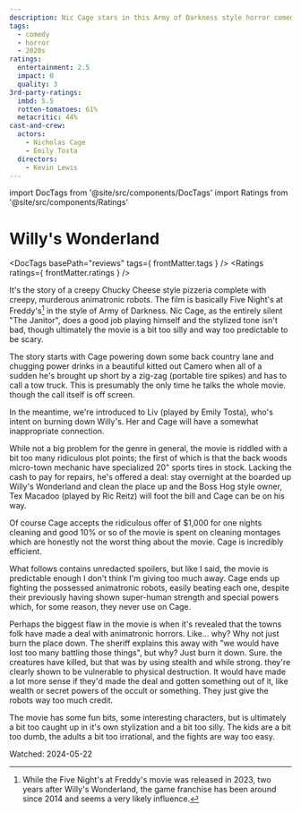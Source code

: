 ```yaml
---
description: Nic Cage stars in this Army of Darkness style horror comedy.
tags:
  - comedy
  - horror
  - 2020s
ratings:
  entertainment: 2.5
  impact: 0
  quality: 3
3rd-party-ratings:
  imbd: 5.5
  rotten-tomatoes: 61%
  metacritic: 44%
cast-and-crew:
  actors:
    - Nicholas Cage
    - Emily Tosta
  directors:
    - Kevin Lewis
---
```

import DocTags from '@site/src/components/DocTags'
import Ratings from '@site/src/components/Ratings'

# Willy's Wonderland

<DocTags basePath="reviews" tags={ frontMatter.tags } />
<Ratings ratings={ frontMatter.ratings } />

It's the story of a creepy Chucky Cheese style pizzeria complete with creepy, murderous animatronic robots. The film is basically Five Night's at Freddy's[^1] in the style of Army of Darkness. Nic Cage, as the entirely silent "The Janitor", does a good job playing himself and the stylized tone isn't bad, though ultimately the movie is a bit too silly and way too predictable to be scary.

[^1]: While the Five Night's at Freddy's movie was released in 2023, two years after Willy's Wonderland, the game franchise has been around since 2014 and seems a very likely influence.

The story starts with Cage powering down some back country lane and chugging power drinks in a beautiful kitted out Camero when all of a sudden he's brought up short by a zig-zag (portable tire spikes) and has to call a tow truck. This is presumably the only time he talks the whole movie. though the call itself is off screen.

In the meantime, we're introduced to Liv (played by Emily Tosta), who's intent on burning down Willy's. Her and Cage will have a somewhat inappropriate connection.

While not a big problem for the genre in general, the movie is riddled with a bit too many ridiculous plot points; the first of which is that the back woods micro-town mechanic have specialized 20" sports tires in stock. Lacking the cash to pay for repairs, he's offered a deal: stay overnight at the boarded up Willy's Wonderland and clean the place up and the Boss Hog style owner, Tex Macadoo (played by Ric Reitz) will foot the bill and Cage can be on his way.

Of course Cage accepts the ridiculous offer of $1,000 for one nights cleaning and good 10% or so of the movie is spent on cleaning montages which are honestly not the worst thing about the movie. Cage is incredibly efficient.

<span color="red">What follows contains unredacted spoilers</span>, but like I said, the movie is predictable enough I don't think I'm giving too much away. Cage ends up fighting the possessed animatronic robots, easily beating each one, despite their previously having shown super-human strength and special powers which, for some reason, they never use on Cage.

Perhaps the biggest flaw in the movie is when it's revealed that the towns folk have made a deal with animatronic horrors. Like... why? Why not just burn the place down. The sheriff explains this away with "we would have lost too many battling those things", but why? Just burn it down. Sure. the creatures have killed, but that was by using stealth and while strong. they're clearly shown to be vulnerable to physical destruction. It would have made a lot more sense if they'd made the deal and gotten something out of it, like wealth or secret powers of the occult or something. They just give the robots way too much credit.

The movie has some fun bits, some interesting characters, but is ultimately a bit too caught up in it's own stylization and a bit too silly. The kids are a bit too dumb, the adults a bit too irrational, and the fights are way too easy.

Watched: 2024-05-22